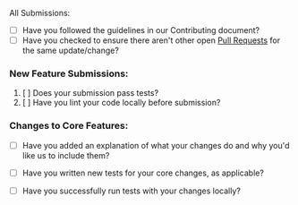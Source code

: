  All Submissions:

* [ ] Have you followed the guidelines in our Contributing document?
* [ ] Have you checked to ensure there aren't other open [Pull Requests](https://github.com/mainak55512/qwe/pulls) for the same update/change?

### New Feature Submissions:

1. [ ] Does your submission pass tests?
2. [ ] Have you lint your code locally before submission?

### Changes to Core Features:

* [ ] Have you added an explanation of what your changes do and why you'd like us to include them?
* [ ] Have you written new tests for your core changes, as applicable?
* [ ] Have you successfully run tests with your changes locally?

